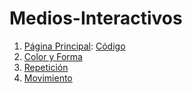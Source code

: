 # Medios-Interactivos
1. [Página Principal](https://valentinaar99.github.io/Medios-Interactivos/): [Código](https://github.com/ValentinaAR99/Medios-Interactivos/blob/master/01/sketch.js)
2. [Color y Forma](https://valentinaar99.github.io/Medios-Interactivos/01/)
3. [Repetición](https://valentinaar99.github.io/Medios-Interactivos/02/)
4. [Movimiento](https://valentinaar99.github.io/Medios-Interactivos/03/)
